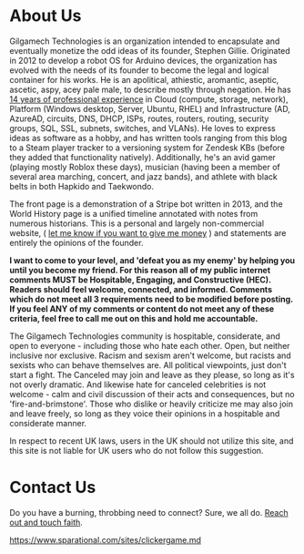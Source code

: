 # About Us

Gilgamech Technologies is an organization intended to encapsulate and eventually monetize the odd ideas of its founder, Stephen Gillie. Originated in 2012 to develop a robot OS for Arduino devices, the organization has evolved with the needs of its founder to become the legal and logical container for his works. He is an apolitical, athiestic, aromantic, aseptic, ascetic, aspy, acey pale male, to describe mostly through negation. He has [14 years of professional experience](https://www.Gilgamech.com/Resume/Stephen%20Gillie%20Resume.docx) in Cloud (compute, storage, network), Platform (Windows desktop, Server, Ubuntu, RHEL) and Infrastructure (AD, AzureAD, circuits, DNS, DHCP, ISPs, routes, routers, routing, security groups, SQL, SSL, subnets, switches, and VLANs). He loves to express ideas as software as a hobby, and has written tools ranging from this blog to a Steam player tracker to a versioning system for Zendesk KBs (before they added that functionality natively). Additionally, he's an avid gamer (playing mostly Roblox these days), musician (having been a member of several area marching, concert, and jazz bands), and athlete with black belts in both Hapkido and Taekwondo.

The front page is a demonstration of a Stripe bot written in 2013, and the World History page is a unified timeline annotated with notes from numerous historians. This is a personal and largely non-commercial website, ( [let me know if you want to give me money](/contact.html) ) and statements are entirely the opinions of the founder.

**I want to come to your level, and 'defeat you as my enemy' by helping you until you become my friend. For this reason all of my public internet comments MUST be Hospitable, Engaging, and Constructive (HEC). Readers should feel welcome, connected, and informed. Comments which do not meet all 3 requirements need to be modified before posting. If you feel ANY of my comments or content do not meet any of these criteria, feel free to call me out on this and hold me accountable.**

The Gilgamech Technologies community is hospitable, considerate, and open to everyone - including those who hate each other. Open, but neither inclusive nor exclusive. Racism and sexism aren't welcome, but racists and sexists who can behave themselves are. All political viewpoints, just don't start a fight. The Canceled may join and leave as they please, so long as it's not overly dramatic. And likewise hate for canceled celebrities is not welcome - calm and civil discussion of their acts and consequences, but no 'fire-and-brimstone'. Those who dislike or heavily criticize me may also join and leave freely, so long as they voice their opinions in a hospitable and considerate manner.

In respect to recent UK laws, users in the UK should not utilize this site, and this site is not liable for UK users who do not follow this suggestion.

# Contact Us

Do you have a burning, throbbing need to connect? Sure, we all do. [Reach out and touch faith](mailto:contact@Gilgamech.com).

https://www.sparational.com/sites/clickergame.md
